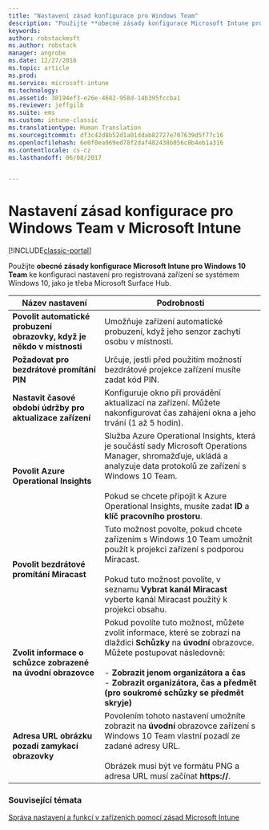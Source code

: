 ```yaml
---
title: "Nastavení zásad konfigurace pro Windows Team"
description: "Použijte **obecné zásady konfigurace Microsoft Intune pro Windows 10 Team** ke konfiguraci nastavení pro registrovaná zařízení se systémem Windows 10, jako je třeba Microsoft Surface Hub."
keywords: 
author: robstackmsft
ms.author: robstack
manager: angrobe
ms.date: 12/27/2016
ms.topic: article
ms.prod: 
ms.service: microsoft-intune
ms.technology: 
ms.assetid: 38194ef3-e26e-4682-958d-14b395fccba1
ms.reviewer: jeffgilb
ms.suite: ems
ms.custom: intune-classic
ms.translationtype: Human Translation
ms.sourcegitcommit: df3c42d8b52d1a01ddab82727e707639d5f77c16
ms.openlocfilehash: 6e0f0ea969ed78f2daf482438b056c8b4eb1a316
ms.contentlocale: cs-cz
ms.lasthandoff: 06/08/2017


---
```


# <a name="windows-team-configuration-policy-settings-in-microsoft-intune"></a>Nastavení zásad konfigurace pro Windows Team v Microsoft Intune

[!INCLUDE[classic-portal](../includes/classic-portal.md)]

Použijte **obecné zásady konfigurace Microsoft Intune pro Windows 10 Team** ke konfiguraci nastavení pro registrovaná zařízení se systémem Windows 10, jako je třeba Microsoft Surface Hub.

|Název nastavení|Podrobnosti|
|----------------|-----------|
|**Povolit automatické probuzení obrazovky, když je někdo v místnosti**|Umožňuje zařízení automatické probuzení, když jeho senzor zachytí osobu v místnosti.|
|**Požadovat pro bezdrátové promítání PIN**|Určuje, jestli před použitím možností bezdrátové projekce zařízení musíte zadat kód PIN.|
|**Nastavit časové období údržby pro aktualizace zařízení**|Konfiguruje okno při provádění aktualizací na zařízení. Můžete nakonfigurovat čas zahájení okna a jeho trvání (1 až 5 hodin).|
|**Povolit Azure Operational Insights**|Služba Azure Operational Insights, která je součástí sady Microsoft Operations Manager, shromažďuje, ukládá a analyzuje data protokolů ze zařízení s Windows 10 Team.<br /><br />Pokud se chcete připojit k Azure Operational Insights, musíte zadat **ID** a **klíč pracovního prostoru**.|
|**Povolit bezdrátové promítání Miracast**|Tuto možnost povolte, pokud chcete zařízením s Windows 10 Team umožnit použít k projekci zařízení s podporou Miracast.<br /><br />Pokud tuto možnost povolíte, v seznamu **Vybrat kanál Miracast** vyberte kanál Miracast použitý k projekci obsahu.|
|**Zvolit informace o schůzce zobrazené na úvodní obrazovce**|Pokud povolíte tuto možnost, můžete zvolit informace, které se zobrazí na dlaždici **Schůzky** na **úvodní** obrazovce. Můžete postupovat následovně:<br /><br />-   **Zobrazit jenom organizátora a čas**<br />-   **Zobrazit organizátora, čas a předmět (pro soukromé schůzky se předmět skryje)**|
|**Adresa URL obrázku pozadí zamykací obrazovky**|Povolením tohoto nastavení umožníte zobrazit na **úvodní** obrazovce zařízení s Windows 10 Team vlastní pozadí ze zadané adresy URL.<br /><br />Obrázek musí být ve formátu PNG a adresa URL musí začínat **https://**.|


### <a name="see-also"></a>Související témata
[Správa nastavení a funkcí v zařízeních pomocí zásad Microsoft Intune](manage-settings-and-features-on-your-devices-with-microsoft-intune-policies.md)


